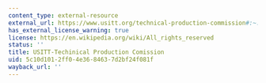 ```yaml
---
content_type: external-resource
external_url: https://www.usitt.org/technical-production-commission#:~:text=USITT%20Technical%20Production%20Commission,%2C%20stage%20hands%2C%20and%20technicians.
has_external_license_warning: true
license: https://en.wikipedia.org/wiki/All_rights_reserved
status: ''
title: USITT-Techinical Production Comission
uid: 5c10d101-2ff0-4e36-8463-7d2bf24f081f
wayback_url: ''
---
```


